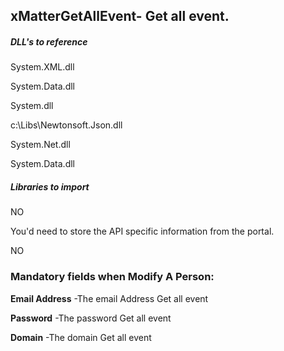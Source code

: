 ## xMatterGetAllEvent- Get all event.



##### DLL's to reference

System.XML.dll

System.Data.dll

System.dll

c:\Libs\Newtonsoft.Json.dll

System.Net.dll

System.Data.dll

##### Libraries to import

NO


You'd need to store the API specific information from the portal.

NO

### Mandatory fields when Modify A Person:

**Email Address**               -The email Address Get all event

**Password**			-The password Get all event

**Domain**			-The domain Get all event


